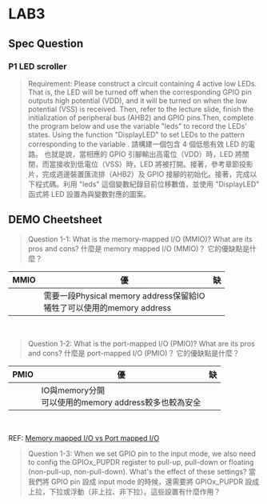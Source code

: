 # LAB3

## Spec Question

### P1 LED scroller

>Requirement: Please construct a circuit containing 4 active low LEDs. That is, the LED will be turned off when the corresponding GPIO pin outputs high potential
(VDD), and it will be turned on when the low potential (VSS) is received. Then, refer to the lecture slide, finish the initialization of peripheral bus (AHB2) and
GPIO pins.Then, complete the program below and use the variable "leds" to record the LEDs’ states. Using the function "DisplayLED" to set LEDs to the pattern corresponding to the variable .
請構建一個包含 4 個低態有效 LED 的電路。 也就是說，當相應的 GPIO 引腳輸出高電位（VDD）時，LED 將關閉，而當接收到低電位（VSS）時，LED 將被打開。接著，參考章節投影片，完成週邊裝置匯流排（AHB2）及 GPIO 接腳的初始化。接著，完成以下程式碼。利用 "leds" 這個變數紀錄目前位移數值，並使用 "DisplayLED" 函式將 LED 設置為與變數對應的圖案。

## DEMO Cheetsheet

>Question 1-1: What is the memory-mapped I/O (MMIO)? What are its pros and cons?
什麼是 memory mapped I/O (MMIO)？ 它的優缺點是什麼？


| MMIO | 優  | 缺  |
|:---- | --- |:--- |
|      | 需要一段Physical memory address保留給IO<br>犧牲了可以使用的memory address    |     |

<br>

>Question 1-2: What is the port-mapped I/O (PMIO)? What are its pros and cons?
什麼是 port-mapped I/O (PMIO)？ 它的優缺點是什麼？

| PMIO | 優  | 缺  |
|:---- | --- |:--- |
|      | IO與memory分開<br>可以使用的memory address較多也較為安全    |     |

<br>

REF: [Memory mapped I/O vs Port mapped I/O](https://stackoverflow.com/questions/15371953/memory-mapped-i-o-vs-port-mapped-i-o)

>Question 1-3: When we set GPIO pin to the input mode, we also need to config the GPIOx_PUPDR register to pull-up, pull-down or floating (non-pull-up, non-pull-down). What's the effect of these settings?
當我們將 GPIO pin 設成 input mode 的時候，還需要將 GPIOx_PUPDR 設成上拉，下拉或浮動（非上拉、非下拉）。這些設置有什麼作用？
